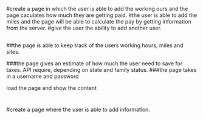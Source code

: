 


#create a page in which the user is able to add the working ours and the page  caculates how much they are getting paid.
#the user is able to add the miles and the page will be able to calculate the pay by getting information from the server.
#give the user the ability to add another user. 



##
##the page is able to keep track of the users working hours, miles and sites. 



###the page gives an estimate of how much the user need to save for taxes. API require, depending on state and family status.
###the page takes in a username and password




load the page and show the content
#
#create a page where the user is able to add information.
